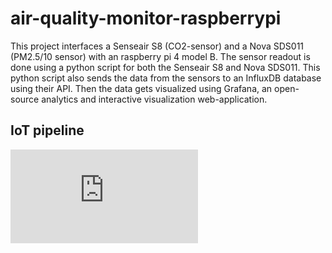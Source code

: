 # air-quality-monitor-raspberrypi

This project interfaces a Senseair S8 (CO2-sensor) and a Nova SDS011 (PM2.5/10 sensor) with an raspberry pi 4 model B. 
The sensor readout is done using a python script for both the Senseair S8 and Nova SDS011. This python script also sends the data
from the sensors to an InfluxDB database using their API. Then the data gets visualized using Grafana, an open-source analytics and interactive visualization web-application.

## IoT pipeline 
![alt text](https://github.com/JPacy/air-quality-monitor-raspberrypi/blob/main/IoT%20Pipeline.pdf)
